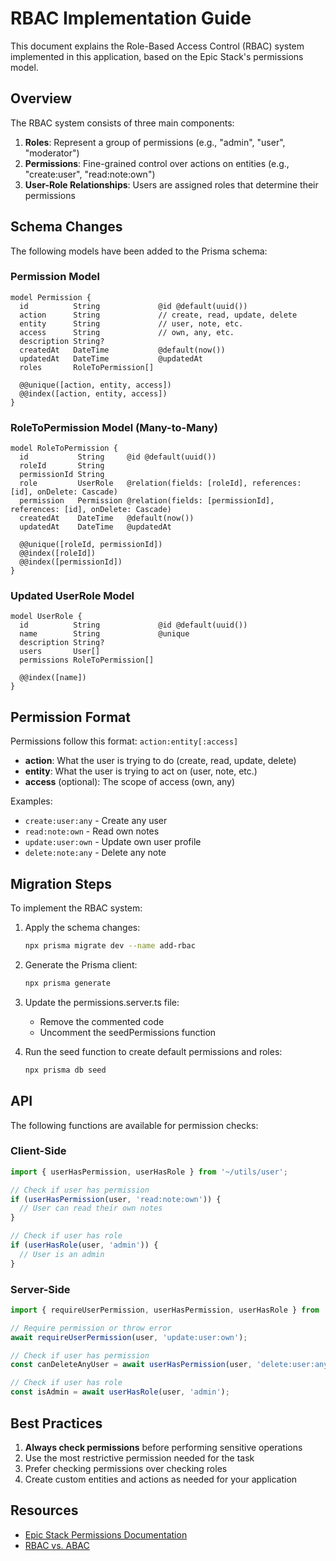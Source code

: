 # RBAC Implementation Guide

This document explains the Role-Based Access Control (RBAC) system implemented in this application, based on the Epic Stack's permissions model.

## Overview

The RBAC system consists of three main components:

1. **Roles**: Represent a group of permissions (e.g., "admin", "user", "moderator")
2. **Permissions**: Fine-grained control over actions on entities (e.g., "create:user", "read:note:own")
3. **User-Role Relationships**: Users are assigned roles that determine their permissions

## Schema Changes

The following models have been added to the Prisma schema:

### Permission Model

```prisma
model Permission {
  id          String             @id @default(uuid())
  action      String             // create, read, update, delete
  entity      String             // user, note, etc.
  access      String             // own, any, etc.
  description String?
  createdAt   DateTime           @default(now())
  updatedAt   DateTime           @updatedAt
  roles       RoleToPermission[]

  @@unique([action, entity, access])
  @@index([action, entity, access])
}
```

### RoleToPermission Model (Many-to-Many)

```prisma
model RoleToPermission {
  id           String     @id @default(uuid())
  roleId       String
  permissionId String
  role         UserRole   @relation(fields: [roleId], references: [id], onDelete: Cascade)
  permission   Permission @relation(fields: [permissionId], references: [id], onDelete: Cascade)
  createdAt    DateTime   @default(now())
  updatedAt    DateTime   @updatedAt

  @@unique([roleId, permissionId])
  @@index([roleId])
  @@index([permissionId])
}
```

### Updated UserRole Model

```prisma
model UserRole {
  id          String             @id @default(uuid())
  name        String             @unique
  description String?
  users       User[]
  permissions RoleToPermission[]

  @@index([name])
}
```

## Permission Format

Permissions follow this format: `action:entity[:access]`

- **action**: What the user is trying to do (create, read, update, delete)
- **entity**: What the user is trying to act on (user, note, etc.)
- **access** (optional): The scope of access (own, any)

Examples:
- `create:user:any` - Create any user
- `read:note:own` - Read own notes
- `update:user:own` - Update own user profile
- `delete:note:any` - Delete any note

## Migration Steps

To implement the RBAC system:

1. Apply the schema changes:
   ```bash
   npx prisma migrate dev --name add-rbac
   ```

2. Generate the Prisma client:
   ```bash
   npx prisma generate
   ```

3. Update the permissions.server.ts file:
   - Remove the commented code
   - Uncomment the seedPermissions function

4. Run the seed function to create default permissions and roles:
   ```bash
   npx prisma db seed
   ```

## API

The following functions are available for permission checks:

### Client-Side

```typescript
import { userHasPermission, userHasRole } from '~/utils/user';

// Check if user has permission
if (userHasPermission(user, 'read:note:own')) {
  // User can read their own notes
}

// Check if user has role
if (userHasRole(user, 'admin')) {
  // User is an admin
}
```

### Server-Side

```typescript
import { requireUserPermission, userHasPermission, userHasRole } from '~/utils/permissions.server';

// Require permission or throw error
await requireUserPermission(user, 'update:user:own');

// Check if user has permission
const canDeleteAnyUser = await userHasPermission(user, 'delete:user:any');

// Check if user has role
const isAdmin = await userHasRole(user, 'admin');
```

## Best Practices

1. **Always check permissions** before performing sensitive operations
2. Use the most restrictive permission needed for the task
3. Prefer checking permissions over checking roles
4. Create custom entities and actions as needed for your application

## Resources

- [Epic Stack Permissions Documentation](https://github.com/epicweb-dev/epic-stack/blob/main/docs/decisions/028-permissions-rbac.md)
- [RBAC vs. ABAC](https://www.okta.com/identity-101/role-based-access-control-vs-attribute-based-access-control/)